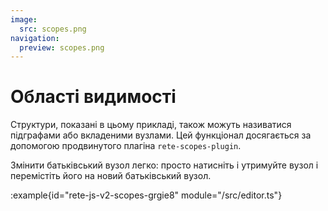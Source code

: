 ```yaml
---
image:
  src: scopes.png
navigation:
  preview: scopes.png
---
```


# Області видимості

Структури, показані в цьому прикладі, також можуть називатися підграфами або вкладеними вузлами. Цей функціонал досягається за допомогою продвинутого плагіна `rete-scopes-plugin`.

Змінити батьківський вузол легко: просто натисніть і утримуйте вузол і перемістіть його на новий батьківський вузол.

:example{id="rete-js-v2-scopes-grgie8" module="/src/editor.ts"}
